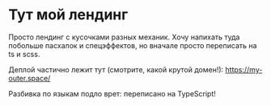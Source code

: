 # Тут мой лендинг

Просто лендинг с кусочками разных механик.
Хочу напихать туда побольше пасхалок и спецэффектов, но вначале просто переписать на ts и scss.

Деплой частично лежит тут (смотрите, какой крутой домен!):
https://my-outer.space/

Разбивка по языкам подло врет: переписано на TypeScript!
